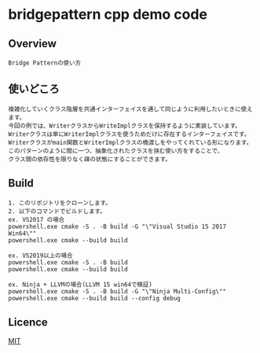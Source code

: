 # bridgepattern cpp demo code

## Overview

    Bridge Patternの使い方

## 使いどころ
    
    複雑化していくクラス階層を共通インターフェイスを通して同じように利用したいときに使えます。  
    今回の例では、WriterクラスからWriteImplクラスを保持するように実装しています。  
    Writerクラスは単にWriterImplクラスを使うためだけに存在するインターフェイスです。  
    Writerクラスがmain関数とWriterImplクラスの橋渡しをやってくれている形になります。  
    このパターンのように間に一つ、抽象化されたクラスを挟む使い方をすることで、  
    クラス間の依存性を限りなく疎の状態にすることができます。  

## Build

    1. このリポジトリをクローンします。  
    2. 以下のコマンドでビルドします。  
    ex. VS2017 の場合  
    powershell.exe cmake -S . -B build -G "\"Visual Studio 15 2017 Win64\""  
    powershell.exe cmake --build build  

    ex. VS2019以上の場合  
    powershell.exe cmake -S . -B build  
    powershell.exe cmake --build build  

    ex. Ninja + LLVMの場合(LLVM 15 win64で検証)  
    powershell.exe cmake -S . -B build -G "\"Ninja Multi-Config\""  
    powershell.exe cmake --build build --config debug

## Licence

[MIT](https://github.com/IwachanOrigin/bridgepattern_cpp/blob/master/LICENSE)

